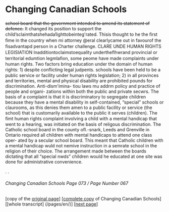 # Changing Canadian Schools

~~school board that the government intended to amend its statement of defence.~~ It changed its position to support the
child’sclaimthatshehada1ighttobeinteg'rated. Thisis
thought to he the ﬁrst ﬁme in the country when mi attorney
@eral clearlycame out in favourof the ﬁsadvantapd person
in a Charter challenge.
CLARE UNDE HUMAN RIGHTS LEGISIATION
lnadditiontoclaimstoequality undertheﬂhwrand
provincial or territorial edumtion legmlaﬁon, some peome
have made complaints under human rights. Two factors bring
education under the domain of human rights: 1) despite
conﬂicting legal judpents. schools have been held to be a
public service or facility under human rights legislation; 2) in
all provinces and territories, mental and physical disability
are prohibited pounds for discrimination. Anti-dism'imina-
tiou laws mu addrm policy and practice of people and organi-
zations within both the public and private secwrs.
The basis of a complaint is that it is discriminatory to
segregate children because they have a mental disability in
self-contained, “special” schools or claurooms, as this denies
them amen to a public facility or service (the school) that is
customarily available to the public it serves (children).
The ﬁmt human rights complaint involving a child with a
mental handicap that went to a hearing, was initiated on the
basis of religous discrimination. The Catholic school board in
the county ofl.-snark, Leeds and Grenville in Ontario required
all children with mental handicaps to attend one class oper-
ated by a secular school board. This meant that Catholic
children with a mental handicap wuld not nemive instruction
in a semrate school in the religion of their choice. The
arrangement made between the boards dictating that all
“special nwds” children would he educated at one site was
done for administrative convenience.


.
.

###### Changing Canadian Schools Page 073 / Page Number 067

[copy of the [original page](/copies-from-original/CCS073-page067.png)]
[[complete copy](/copies-from-original/BestCopy_Changing_Canadian_Schools_Perspectives_on_Disability_and_Inclusion.pdf) of Changing Canadian Schools]
[[whole transcript] (/pages/en/)]
[[next page](Changing_Canadian_Schools-074)]

